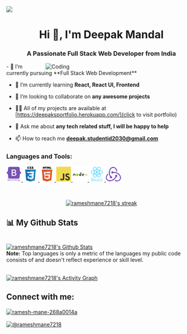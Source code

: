 <img  src="https://www.aaditritechnology.com/images/redesign.gif">
<h1 align="center">Hi 👋, I'm Deepak Mandal</h1>
<h3 align="center">A Passionate Full Stack Web Developer from India</h3>
<img align="right" alt="Coding" width="400" src="https://lyshtechnology.com/admin/assets/img/animation_images/developer.gif">
- 🔭 I’m currently pursuing **Full Stack Web Development**

- 🌱 I’m currently learning **React, React UI, Frontend**

- 👯 I’m looking to collaborate on **any awesome projects**

- 👨‍💻 All of my projects are available at [https://deepaksportfolio.herokuapp.com/](click to visit portfolio)

- 💬 Ask me about **any tech related stuff, I will be happy to help**

- 📫 How to reach me **deepak.studentid2030@gmail.com**

<h3 align="left">Languages and Tools:</h3>
<p align="left">
 <a href="https://getbootstrap.com" target="_blank" rel="noreferrer">
  <img src="https://raw.githubusercontent.com/devicons/devicon/master/icons/bootstrap/bootstrap-plain-wordmark.svg" alt="bootstrap" width="40" height="40"/> </a>
   <a href="https://www.w3schools.com/css/" target="_blank" rel="noreferrer">
    <img src="https://raw.githubusercontent.com/devicons/devicon/master/icons/css3/css3-original-wordmark.svg" alt="css3" width="40" height="40"/> 
     </a> <a href="https://www.w3.org/html/" target="_blank" rel="noreferrer"> <img src="https://raw.githubusercontent.com/devicons/devicon/master/icons/html5/html5-original-wordmark.svg" alt="html5" width="40" height="40"/> </a> <a href="https://developer.mozilla.org/en-US/docs/Web/JavaScript" target="_blank" rel="noreferrer"> <img src="https://raw.githubusercontent.com/devicons/devicon/master/icons/javascript/javascript-original.svg" alt="javascript" width="40" height="40"/> </a> 
     <a href="https://nodejs.org" target="_blank" rel="noreferrer"> <img src="https://raw.githubusercontent.com/devicons/devicon/master/icons/nodejs/nodejs-original-wordmark.svg" alt="nodejs" width="40" height="40"/> </a> <a href="https://reactjs.org/" target="_blank" rel="noreferrer"> <img src="https://raw.githubusercontent.com/devicons/devicon/master/icons/react/react-original-wordmark.svg" alt="react" width="40" height="40"/> </a> <a href="https://redux.js.org" target="_blank" rel="noreferrer"> <img src="https://raw.githubusercontent.com/devicons/devicon/master/icons/redux/redux-original.svg" alt="redux" width="40" height="40"/> </a> </p>
<br/>

<div >

  <p align="center">
      <a href="https://github.com/Deepumandal/Deepumandal/blob/main/README.md">
          <img title="🔥 Get streak stats for your profile at git.io/streak-stats" alt="rameshmane7218's streak" src="https://github-readme-streak-stats.herokuapp.com/?user=Deepumandal&theme=black-ice&hide_border=true&stroke=0000&background=060A0CD0"/>
      </a>
  </p>
 </div>

## 📊 My Github Stats

  <br/>
    <a href="https://github-readme-stats.vercel.app/api?username=Deepumandal&&show_icons=true&title_color=ffffff&icon_color=bb2acf&text_color=daf7dc&bg_color=151515"><img alt="rameshmane7218's Github Stats" src="https://github-readme-stats.vercel.app/api?username=Deepumandal&&show_icons=true&title_color=ffffff&icon_color=bb2acf&text_color=daf7dc&bg_color=151515" /></a>
  <a href="https://github-readme-stats.vercel.app/api/top-langs/?username=Deepumandal&layout=compact" src="https://github-readme-stats.vercel.app/api/top-langs/?username=Deepumandal&layout=compact" /></a>
  <br/>
  <b>Note:</b> Top languages is only a metric of the languages my public code consists of and doesn't reflect experience or skill level.

<br/>
<br/>

<a href="https://activity-graph.herokuapp.com/graph?username=Deepumandal&bg_color=0D1117&color=5BCDEC&line=5BCDEC&point=FFFFFF&hide_border=true"><img alt="rameshmane7218's Activity Graph" src="https://activity-graph.herokuapp.com/graph?username=Deepumandal&bg_color=0D1117&color=5BCDEC&line=5BCDEC&point=FFFFFF&hide_border=true" /></a>
<br/>

## Connect with me:

<p align="left">

<a href="https://www.linkedin.com/in/deepak-mandal-32b885211/" target="blank"><img align="center" src="https://raw.githubusercontent.com/rahuldkjain/github-profile-readme-generator/master/src/images/icons/Social/linked-in-alt.svg" alt="ramesh-mane-268a0014a" height="30" width="40" /></a>

<a href="https://medium.com/@deepak.studentid2030" target="blank"><img align="center" src="https://raw.githubusercontent.com/rahuldkjain/github-profile-readme-generator/master/src/images/icons/Social/medium.svg" alt="@rameshmane7218" height="30" width="40" /></a>

</p>
